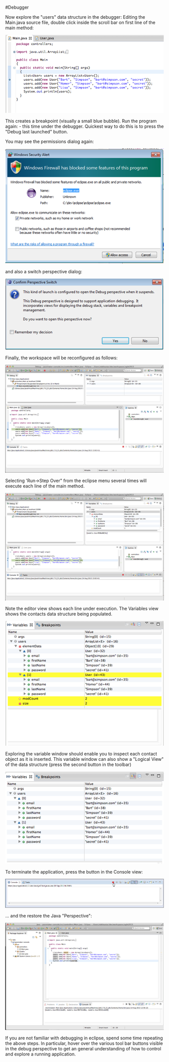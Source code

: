 #Debugger

Now explore the "users" data structure in the debugger: Editing the Main.java source file, double click inside the scroll bar on first line of the main method:

![](img/58.png)

This creates a breakpoint (visually a small blue bubble). Run the program again: - this time under the debugger. Quickest way to do this is to press the "Debug last launched" button.

You may see the permissions dialog again:

![](img/58a.png)

and also a switch perspective dialog:

![](img/58b.png)

Finally, the workspace will be reconfigured as follows:

![](img/59.png)

Selecting 'Run->Step Over" from the eclipse menu several times will execute each line of the main method.

![](img/60.png)

Note the editor view shows each line under execution. The Variables view shows the contacts data structure being populated.

![](img/61.png)

Exploring the variable window should enable you to inspect each contact object as it is inserted. This variable window can also show a "Logical View" of the data structure (press the second button in the toolbar)

![](img/62.png)

To terminate the application, press the button in the Console view:

![](img/63.png)

... and the restore the Java "Perspective":

![](img/56.png)

If you are not familiar with debugging in eclipse, spend some time repeating the above steps. In particular, hover over the various tool bar buttons visible in the debug perspective to get an general understanding of how to control and explore a running application.


